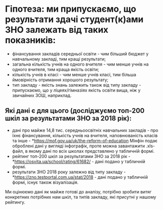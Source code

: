 # Гіпотеза: ми припускаємо, що результати здачі студент(к)ами ЗНО залежать від таких показників:

- фінансування закладів середньої освіти - чим більший бюджет у навчальному закладі, тим кращі результати;
- загальна кількість учнів на одного вчителя - чим менше учнів на одного вчителя, тим краща якість освіти;
- кількість учнів в класі - чим менше учнів класі, тим більша ймовірність отримання хорошого результату;
- тип закладу - якість знань залежить також від типу закладу - припускаємо, що у ліцеях/гімназіях якість освіти вища, ніж у звичайних ЗОШ, наприклад.



## Які дані є для цього (досліджуємо топ-200 шкіл за результатами ЗНО за 2018 рік):  

- дані про майже 14,8 тис. середньоосвітніх навчальних закладів - про їхнє фінансування, кількість учнів на вчителя, наповнюваність класів та інше - *https://mof.gov.ua/uk/the-reform-of-education 
Мінфін подає оброблені дані у вигляді інфографік, проте можна завантажити .xls-файл, в якому дані по всіх школах представлено у табличній формі. 
- рейтинг топ-200 шкіл за результатами ЗНО за 2018 рік - *https://osvita.ua/school/rating/61682/  - дані подано у табличній формі.  
- результати ЗНО 2018 року залежно від типу закладу - *https://zno.testportal.com.ua/stat/2018 - дані подано у табличній формі, існує також візуалізація. 

Ми оцінюємо дані як майже готові до аналізу, потрібно зробити витяг конкретних потрібних нам шкіл, та типів закладу, які присутні у нашому рейтингу. 
